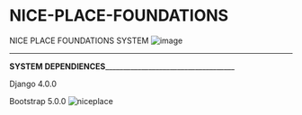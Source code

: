 # NICE-PLACE-FOUNDATIONS
NICE PLACE FOUNDATIONS SYSTEM
![image](https://github.com/simokamaa/NICE-PLACE-FOUNDATIONS/assets/88234407/854cfeeb-fd9e-47bd-91f0-d4eaf154a290)


______________________________________________________________________________________________________________________
________________________________SYSTEM DEPENDIENCES____________________________________________________________________

Django 4.0.0

Bootstrap 5.0.0
![niceplace](https://github.com/simokamaa/NICE-PLACE-FOUNDATIONS/assets/88234407/e450c9e0-e446-4095-a4c1-3a025a455337)
